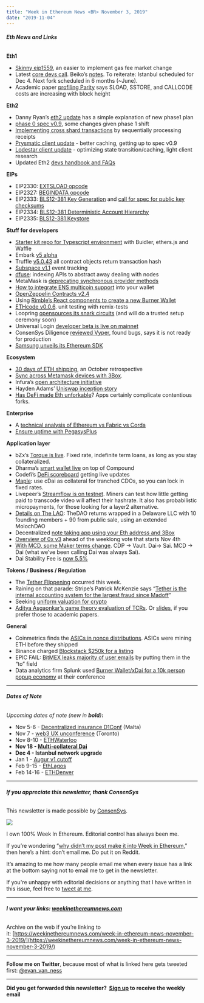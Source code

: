 ```yaml
---
title: "Week in Ethereum News <BR> November 3, 2019"
date: "2019-11-04"
---
```


###### **Eth News and Links**

**Eth1**

- [Skinny eip1559](https://ethereum-magicians.org/t/skinny-eip-1559/3738), an easier to implement gas fee market change
- Latest [core devs call](https://www.youtube.com/watch?v=aZ0S_oLSwhE). Beiko’s [notes](https://twitter.com/TimBeiko/status/1190269448621633536). To reiterate: Istanbul scheduled for Dec 4. Next fork scheduled in 6 months (~June).
- Academic paper [profiling Parity](https://arxiv.org/pdf/1910.11143.pdf) says SLOAD, SSTORE, and CALLCODE costs are increasing with block height

**Eth2**

- Danny Ryan’s [eth2 update](https://blog.ethereum.org/2019/10/31/eth2-quick-update-no-2/) has a simple explanation of new phase1 plan
- [phase 0 spec v0.9](https://github.com/ethereum/eth2.0-specs/releases/tag/v0.9.0), some changes given phase 1 shift
- [Implementing cross shard transactions](https://ethresear.ch/t/implementing-cross-shard-transactions/6382) by sequentially processing receipts
- [Prysmatic client update](https://medium.com/prysmatic-labs/ethereum-2-0-development-update-38-prysmatic-labs-a3293ca9280d) - better caching, getting up to spec v0.9
- [Lodestar client update](https://medium.com/chainsafe-systems/lodestar-post-devcon-update-78886344c1e1) - optimizing state transition/caching, light client research
- Updated Eth2 [devs handbook and FAQs](https://notes.ethereum.org/@serenity/handbook)

**EIPs**

- EIP2330: [EXTSLOAD opcode](https://github.com/dominicletz/EIPs/blob/343818c1206f5649bdbdfba12792e9abf3727533/EIPS/eip-2330.md)
- EIP2327: [BEGINDATA opcode](https://github.com/ethereum/EIPs/blob/279b1cd2ddf022cde00d1bf2b8007004be9fa3b5/EIPS/eip-2327.md)
- EIP2333: [BLS12-381 Key Generation](https://github.com/ethereum/EIPs/blob/2d1f68ab42da3e6ee06f735e0543c2291480a1a2/EIPS/eip-2333.md) and [call for spec for public key checksums](https://github.com/CarlBeek/EIPs/blob/840af2fa4e6cbf6c26668d022982a54ab06787f8/EIPS/eip-draft_bls_pubkey_encoding.md)
- EIP2334: [BLS12-381 Deterministic Account Hierarchy](https://github.com/ethereum/EIPs/blob/de52c7ef2e44f2ab95d6aa4b90245c3c969aaf9f/EIPS/eip-2334.md)
- EIP2335: [BLS12-381 Keystore](https://github.com/ethereum/EIPs/blob/376f2988fb735a96e213ebf97f349e40b4ce05ca/EIPS/eip-2335.md)

**Stuff for developers**

- [Starter kit repo for Typescript environment](https://hackernoon.com/the-new-solidity-dev-stack-buidler-ethers-waffle-typescript-706830w0) with Buidler, ethers.js and Waffle
- Embark [v5 alpha](https://github.com/embark-framework/embark/blob/master/CHANGELOG.md#500-alpha0-2019-10-28)
- Truffle [v5.0.43](https://github.com/trufflesuite/truffle/releases/tag/v5.0.43) all contract objects return transaction hash
- [Subspace v1.1](https://github.com/embark-framework/subspace/releases/tag/1.1.0) event tracking
- [dfuse](https://medium.com/coinmonks/whats-wrong-with-dapps-on-ethereum-68d666645848): indexing APIs to abstract away dealing with nodes
- MetaMask is [deprecating synchronous provider methods](https://medium.com/metamask/deprecating-synchronous-provider-methods-82f0edbc874b)
- [How to integrate ENS multicoin support](https://medium.com/the-ethereum-name-service/how-to-integrate-ens-multi-coin-support-into-your-wallet-for-developers-8d3a8a37d1eb) into your wallet
- [OpenZeppelin Contracts v2.4](https://forum.openzeppelin.com/t/openzeppelin-contracts-v2-4/1665)
- Using [Rimble’s React components to create a new Burner Wallet](https://medium.com/@MakingRimble/prototyping-a-new-burner-at-devcon-with-maker-rimble-64af185727eb)
- [ETHcode v0.0.6](https://medium.com/quanta-network/ethcode-update-v0-0-6-unit-testing-solidity-with-remix-tests-b51dddb06c41). unit testing with remix-tests
- Loopring [opensources its snark circuits](https://medium.com/loopring-protocol/loopring-open-sources-its-zksnark-circuit-code-53c934b67ce5) (and will do a trusted setup ceremony soon)
- Universal Login [developer beta is live on mainnet](https://medium.com/universal-ethereum/universal-login-beta-is-live-heres-how-you-can-apply-7386890c2e0d)
- ConsenSys Diligence [reviewed Vyper](https://diligence.consensys.net/blog/2019/10/vyper-preliminary-security-review/), found bugs, says it is not ready for production
- [Samsung unveils its Ethereum SDK](https://news.samsung.com/global/developers-and-users-get-more-out-of-blockchain-with-samsung-blockchain-platform-sdk)

**Ecosystem**

- [30 days of ETH shipping](https://concourseopen.com/blog/30-days-of-eth-october-2019/), an October retrospective
- [Sync across Metamask devices with 3Box](https://medium.com/3box/how-metamask-backs-up-wallet-data-using-3box-storage-c90a34f9e56f).
- Infura’s [open architecture initiative](https://blog.infura.io/building-better-ethereum-infrastructure-48e76c94724b)
- Hayden Adams’ [Uniswap inception story](https://medium.com/@hayden_41532/uniswap-birthday-blog-v0-7a91f3f6a1ba)
- [Has DeFi made Eth unforkable](https://medium.com/dragonfly-research/ethereum-is-now-unforkable-thanks-to-defi-9818b967738f)? Apps certainly complicate contentious forks.

**Enterprise**

- A [technical analysis of Ethereum vs Fabric vs Corda](https://kaleido.io/a-technical-analysis-of-ethereum-vs-fabric-vs-corda/?utm_campaign=Newsletter&utm_medium=email&_hsenc=p2ANqtz--Z9rgow-603BNKIlxpij4IiFwYEk2tsUle0-HmQAp_THJEun0GgAXFtiTTw0vOq7CnzHP9_j4QxnYeaWYcKhPgXN8ZJUi5-Pj_43s9WHnx5bjgPRQ&_hsmi=78794657&utm_content=78794657&utm_source=hs_email&hsCtaTracking=e3622fc6-256b-4c01-a1b3-ecc937eba194%7Cb42a5916-2e8d-4282-ba4f-1699c9c9f698)
- [Ensure uptime with PegasysPlus](https://pegasys.tech/how-to-ensure-uptime-with-advanced-monitoring-in-pegasys-plus/)

**Application layer**

- bZx’s [Torque is live](https://medium.com/bzxnetwork/torque-is-live-a-step-by-step-guide-to-the-most-powerful-decentralized-borrowing-platform-on-21139dc6abce). Fixed rate, indefinite term loans, as long as you stay collateralized.
- Dharma’s [smart wallet live](https://www.reddit.com/r/ethfinance/comments/dm3h23/dharma_is_live_to_the_public/) on top of Compound
- Codefi’s [DeFi scoreboard](https://defiscore.io/) getting live updates
- [Maple](https://medium.com/maple-finance/introducing-maple-1e160ab0bcef): use cDai as collateral for tranched CDOs, so you can lock in fixed rates.
- Livepeer’s [Streamflow is on testnet](https://medium.com/livepeer-blog/livepeers-public-streamflow-testnet-is-now-live-45b8fb500932). Miners can test how little getting paid to transcode video will affect their hashrate. It also has probabilistic micropayments, for those looking for a layer2 alternative.
- [Details on The LAO](https://medium.com/@thelaoofficial/the-lao-an-early-sneak-peek-a0c9be66a3ae): TheDAO returns wrapped in a Delaware LLC with 10 founding members + 90 from public sale, using an extended MolochDAO
- Decentralized [note taking app using your Eth address and 3Box](https://medium.com/@KamesCG/esence-dbb3a6ced578)
- [Overview of 0x v3](https://blog.0xproject.com/0x-the-community-owned-liquidity-api-26da5732447e) ahead of the weeklong vote that starts Nov 4th
- [With MCD, some Maker terms change](https://blog.makerdao.com/say-goodbye-to-cdps-and-hello-to-maker-vaults/). CDP -> Vault. Dai-> Sai. MCD -> Dai (what we’ve been calling Dai was always Sai).
- Dai Stability Fee is [now 5.5%](https://twitter.com/nanexcool/status/1188812875013459969)

**Tokens / Business / Regulation**

- The [Tether Flippening](https://twitter.com/AlexanderFisher/status/1189209147117576200) occurred this week.
- Raining on that parade: Stripe’s Patrick McKenzie says “[Tether is the internal accounting system for the largest fraud since Madoff](https://www.kalzumeus.com/2019/10/28/tether-and-bitfinex/)”
- Seeking [uniform valuation for crypto](https://medium.com/@HASHCIB/seeking-uniform-valuation-for-crypto-34df2f106e60)
- [Aditya Asgaonkar’s game theory evaluation of TCRs](https://arxiv.org/pdf/1809.01756.pdf). Or [slides](https://docs.google.com/presentation/d/1bN4a80wlWDYxOczmxgJck3rQSdNEfQJGb2lMI15Z__w/edit), if you prefer those to academic papers.

**General**

- Coinmetrics finds the [ASICs in nonce distributions](https://coinmetrics.substack.com/p/coin-metrics-state-of-the-network-04a). ASICs were mining ETH before they shipped
- Binance charged [Blockstack $250k for a listing](https://www.theblockcrypto.com/post/44837/binance-accepted-250000-to-list-blockstacks-token-despite-claiming-there-was-no-listing-fee)
- EPIC FAIL: [BitMEX leaks majority of user emails](https://www.theblockcrypto.com/post/45487/bitmex-exposes-some-users-email-ids-to-other-users-affecting-their-privacy) by putting them in the “to” field
- Data analytics firm Splunk used [Burner Wallet/xDai for a 10k person popup economy](https://www.splunk.com/blog/2019/11/01/splunk-unveils-buttercup-bucks-at-conf19.html) at their conference

* * *

###### **Dates of Note**

_Upcoming dates of note (new in **bold**)_**:**

- Nov 5-6 - [Decentralized insurance D1Conf](https://blog.etherisc.com/d1conf-2019-to-focus-on-blockchain-adoption-november-5-6th-in-malta-3b8b582ac7b4) (Malta)
- Nov 7 - [web3 UX unconference](http://ux.conflux.network/#/) (Toronto)
- Nov 8-10 - [ETHWaterloo](https://ethwaterloo.com/)
- **Nov 18 - [Multi-collateral Dai](https://blog.makerdao.com/breaking-launch-date-of-multi-collateral-dai-announced-at-devcon-5/)**
- **Dec 4 - Istanbul network upgrade**
- Jan 1 - [Augur v1 cutoff](https://www.augur.net/blog/v1-cutoff-update/)
- Feb 9-15 - [EthLagos](https://ethlagos.io/)
- Feb 14-16 - [ETHDenver](https://www.ethdenver.com/)

* * *

###### **If you appreciate this newsletter, thank ConsenSys**

This newsletter is made possible by [ConsenSys](https://consensys.net/).  

[![](https://cdn.substack.com/image/fetch/w_1100,c_limit,f_auto,q_auto:good/https%3A%2F%2Fbucketeer-e05bbc84-baa3-437e-9518-adb32be77984.s3.amazonaws.com%2Fpublic%2Fimages%2F08f1b2fd-57e2-4d4b-bd42-730c769114be_240x240.jpeg)](https://cdn.substack.com/image/fetch/c_limit,f_auto,q_auto:good/https%3A%2F%2Fbucketeer-e05bbc84-baa3-437e-9518-adb32be77984.s3.amazonaws.com%2Fpublic%2Fimages%2F08f1b2fd-57e2-4d4b-bd42-730c769114be_240x240.jpeg)

I own 100% Week In Ethereum. Editorial control has always been me.

If you’re wondering “[why didn’t my post make it into Week in Ethereum](https://www.evanvanness.com/post/179914035841/why-didnt-my-post-make-the-newsletter),” then here’s a hint: don’t email me. Do put it on Reddit.

It’s amazing to me how many people email me when every issue has a link at the bottom saying not to email me to get in the newsletter.

If you're unhappy with editorial decisions or anything that I have written in this issue, feel free to [tweet at me](https://twitter.com/evan_van_ness).

* * *

###### **I want your links: [weekinethereumnews.com](https://weekinethereumnews.com/)**

Archive on the web if you’re linking to it: [https://weekinethereumnews.com/week-in-ethereum-news-november-3-2019/](https://weekinethereumnews.com/week-in-ethereum-news-november-3-2019/)

* * *

**Follow me on Twitter**, because most of what is linked here gets tweeted first: [@evan\_van\_ness](https://twitter.com/evan_van_ness)

* * *

**Did you get forwarded this newsletter?  [Sign up](https://weekinethereum.substack.com/subscribe#about) to receive the weekly email**
